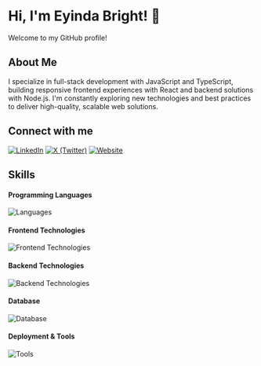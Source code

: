 # Hi, I'm Eyinda Bright! 👋
Welcome to my GitHub profile!

## About Me
I specialize in full-stack development with JavaScript and TypeScript, building responsive frontend experiences with React and backend solutions with Node.js. I'm constantly exploring new technologies and best practices to deliver high-quality, scalable web solutions. 

## Connect with me
[![LinkedIn](https://img.shields.io/badge/LinkedIn-%230077B5.svg?style=for-the-badge&logo=linkedin&logoColor=white)](https://www.linkedin.com/in/eyinda-bright)
[![X (Twitter)](https://img.shields.io/badge/X-%23000000.svg?style=for-the-badge&logo=x&logoColor=white)](https://x.com/brayzoney)
[![Website](https://img.shields.io/badge/Website-%23121212.svg?style=for-the-badge&logo=About.me&logoColor=white)](https://www.zoneyhub.com)


## Skills

#### Programming Languages  
![Languages](https://skillicons.dev/icons?i=js,typescript)

#### Frontend Technologies
![Frontend Technologies](https://skillicons.dev/icons?i=react,html,css,tailwind)

#### Backend Technologies
![Backend Technologies](https://skillicons.dev/icons?i=nodejs,express)

#### Database 
![Database](https://skillicons.dev/icons?i=postgres,mongodb)

#### Deployment & Tools  
![Tools](https://skillicons.dev/icons?i=git,github,vscode,vercel,bash)


